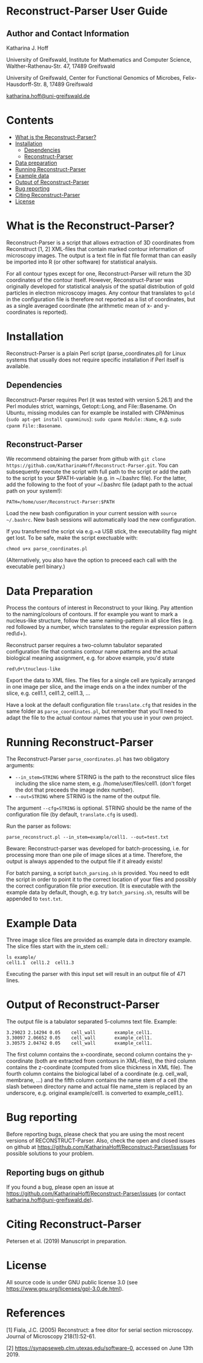 # Reconstruct-Parser User Guide

Author and Contact Information
------------------------------

Katharina J. Hoff

University of Greifswald,
Institute for Mathematics and Computer Science,
Walther-Rathenau-Str. 47,
17489 Greifswald

University of Greifswald,
Center for Functional Genomics of Microbes,
Felix-Hausdorff-Str. 8,
17489 Greifswald

katharina.hoff@uni-greifswald.de

Contents
========

-   [What is the Reconstruct-Parser?](#what-is-reconstruct-parser)
-   [Installation](#installation)
    -   [Dependencies](#dependencies)
    -   [Reconstruct-Parser](#reconstruct-parser)
-   [Data preparation](#data-preparation)
-   [Running Reconstruct-Parser](#running-reconstruct-parser)
-   [Example data](#example-data)
-   [Output of Reconstruct-Parser](#output-of-reconstruct-parser)
-   [Bug reporting](#bug-reporting)
-   [Citing Reconstruct-Parser](#citing-reconstruct-parser)
-   [License](#license)

What is the Reconstruct-Parser?
===============================

Reconstruct-Parser is a script that allows extraction of 3D coordinates from Reconstruct [1, 2] XML-files that contain marked contour information of microscopy images. The output is a text file in flat file format than can easily be imported into R (or other software) for statistical analysis.

For all contour types except for one, Reconstruct-Parser will return the 3D coordinates of the contour itself. However, Reconstruct-Parser was originally developed for statistical analysis of the spatial distribution of gold particles in electron microscopy images. Any contour that translates to ```gold``` in the configuration file is therefore not reported as a list of coordinates, but as a single averaged coordinate (the arithmetic mean of x- and y-coordinates is reported).

Installation
============

Reconstruct-Parser is a plain Perl script (parse_coordinates.pl) for Linux systems that usually does not require specific installation if Perl itself is available.

Dependencies
------------

Reconstruct-Parser requires Perl (it was tested with version 5.26.1) and the Perl modules strict, warnings, Getopt::Long, and File::Basename. On Ubuntu, missing modules can for example be installed with CPANminus (```sudo apt-get install cpanminus```): ```sudo cpanm Module::Name```, e.g. ```sudo cpanm File::Basename```.

Reconstruct-Parser
------------------

We recommend obtaining the parser from github with ```git clone https://github.com/KatharinaHoff/Reconstruct-Parser.git```. You can subsequently execute the script with full path to the script or add the path to the script to your $PATH-variable (e.g. in ~/.bashrc file). For the latter, add the following to the foot of your ~/.bashrc file (adapt path to the actual path on your system!):

```
PATH=/home/user/Reconstruct-Parser:$PATH
```
Load the new bash configuration in your current session with ```source ~/.bashrc```. New bash sessions will automatically load the new configuration.

If you transferred the script via e.g.~a USB stick, the executability flag might get lost. To be safe, make the script exectuable with:

```
chmod u+x parse_coordinates.pl
```

(Alternatively, you also have the option to preceed each call with the executable perl binary.)

Data Preparation
================

Process the contours of interest in Reconstruct to your liking. Pay attention to the naming/colours of contours. If for example you want to mark a nucleus-like structure, follow the same naming-pattern in all slice files (e.g. red followed by a number, which translates to the regular expression pattern red\d+).

Reconstruct parser requires a two-column tabulator separated configuration file that contains contour name patterns and the actual biological meaning assignment, e.g. for above example, you'd state

```
red\d+\tnucleus-like
```
Export the data to XML files. The files for a single cell are typically arranged in one image per slice, and the image ends on a the index number of the slice, e.g. cell1.1, cell1.2, cell1.3, ...

Have a look at the default configuration file ```translate.cfg``` that resides in the same folder as ```parse_coordinates.pl```, but remember that you'll need to adapt the file to the actual contour names that you use in your own project.

Running Reconstruct-Parser
==========================

The Reconstruct-Parser ```parse_coordinates.pl``` has two obligatory arguments:

 * ```--in_stem=STRING``` where STRING is the path to the reconstruct slice files including the slice name stem, e.g. /home/user/files/cell1. (don't forget the dot that preceeds the image index number).
 * ```--out=STRING``` where STRING is the name of the output file.

The argument ```--cfg=STRING``` is optional. STRING should be the name of the configuration file (by default, ```translate.cfg``` is used).

Run the parser as follows:

```
parse_reconstruct.pl --in_stem=example/cell1. --out=test.txt
```

Beware:  Reconstruct-parser was developed for batch-processing, i.e. for processing more than one pile of image slices at a time. Therefore, the output is always appended to the output file if it already exists!

For batch parsing, a script ```batch_parsing.sh``` is provided. You need to edit the script in order to point it to the correct location of your files and possibly the correct configuration file prior execution. (It is executable with the example data by default, though, e.g. try ```batch_parsing.sh```, results will be appended to ```test.txt```.

Example Data
============

Three image slice files are provided as example data in directory example. The slice files start with the in_stem cell.:

```
ls example/
cell1.1  cell1.2  cell1.3

```
Executing the parser with this input set will result in an output file of 471 lines.

Output of Reconstruct-Parser
============================

The output file is a tabulator separated 5-columns text file. Example:

```x       y       z       type    cell
3.29023 2.14294 0.05    cell_wall       example_cell1.
3.30097 2.06652 0.05    cell_wall       example_cell1.
3.30575 2.04742 0.05    cell_wall       example_cell1.

```

The first column contains the x-coordinate, second column contains the y-coordinate (both are extracted from contours in XML-files), the third column contains the z-coordinate (computed from slice thickness in XML file). The fourth column contains the biological label of a coordinate (e.g. cell_wall, membrane, ...) and the fifth column contains the name stem of a cell (the slash between directory name and actual file name_stem is replaced by an underscore, e.g. original example/cell1. is converted to example_cell1.).

Bug reporting
=============

Before reporting bugs, please check that you are using the most recent versions of RECONSTRUCT-Parser. Also, check the open and closed issues on github at <https://github.com/KatharinaHoff/Reconstruct-Parser/issues> for possible solutions to your problem.

Reporting bugs on github
------------------------

If you found a bug, please open an issue at <https://github.com/KatharinaHoff/Reconstruct-Parser/issues>  (or contact katharina.hoff@uni-greifswald.de).


Citing Reconstruct-Parser
=========================

Petersen et al. (2019) Manuscript in preparation.

License
=======

All source code is under GNU public license 3.0 (see
<https://www.gnu.org/licenses/gpl-3.0.de.html>).

References
==========

[1] Fiala, J.C. (2005) Reconstruct: a free ditor for serial section microscopy. Journal of Microscopy 218(1):52-61.

[2] <https://synapseweb.clm.utexas.edu/software-0>, accessed on June 13th 2019.